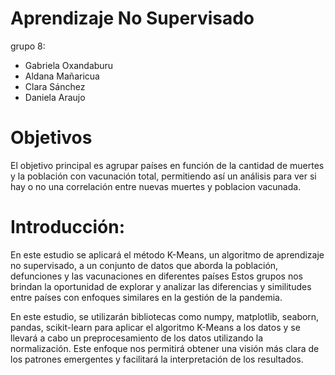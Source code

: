 
# Aprendizaje No Supervisado
grupo 8:


* Gabriela Oxandaburu
* Aldana Mañaricua
* Clara Sánchez
* Daniela Araujo

# Objetivos

El objetivo principal es agrupar países en función de la cantidad de muertes y la población con vacunación total, permitiendo así un análisis para ver si hay o no una correlación entre nuevas muertes y poblacion vacunada. 

# Introducción:
En este estudio se aplicará el método K-Means, un algoritmo de aprendizaje no supervisado, a un conjunto de datos que aborda la población, defunciones y las vacunaciones en diferentes países
 Estos grupos nos brindan la oportunidad de explorar y analizar las diferencias y similitudes entre países con enfoques similares en la gestión de la pandemia. 

En este estudio, se utilizarán bibliotecas como numpy, matplotlib, seaborn, pandas, scikit-learn para aplicar el algoritmo K-Means a los datos y se llevará a cabo un preprocesamiento de los datos utilizando la normalización. Este enfoque nos permitirá obtener una visión más clara de los patrones emergentes y facilitará la interpretación de los resultados.
